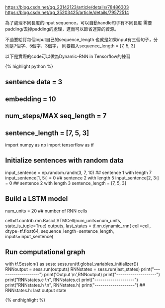 
https://blog.csdn.net/qq_23142123/article/details/78486303
https://blog.csdn.net/qq_35203425/article/details/79572514

為了處理不同長度的input sequence，可以自動handle句子有不同長度
需要padding/去掉padding的處理，進而可以節省運算的資源。

不過要給訂每個input自己的sequence_length
也就是如果input有三個句子，分別是7個字、5個字、3個字，
則要餵入sequence_length = [7, 5, 3]

以下是實際的code可以做為Dynamic-RNN in Tensorflow的練習

{% highlight python %}

## sentence data = 3
## embedding = 10
## num_steps/MAX seq_length = 7
## sentence_length = [7, 5, 3] 

import numpy as np
import tensorflow as tf 

## Initialize sentences with random data
input_sentence = np.random.randn(3, 7, 10)
                           ## sentence 1 with length 7
input_sentence[1, 5:] = 0  ## sentence 2 with length 5
input_sentence[2, 3:] = 0  ## sentence 2 with length 3
sentence_length = [7, 5, 3] 

## Build a LSTM model

num_units = 20 ## number of RNN cells

cell=tf.contrib.rnn.BasicLSTMCell(num_units=num_units, state_is_tuple=True)
outputs, last_states = tf.nn.dynamic_rnn(
    cell=cell,
    dtype=tf.float64,
    sequence_length=sentence_length,
    inputs=input_sentence)

## Run computational graph
with tf.Session() as sess:
    sess.run(tf.global_variables_initializer())
    RNNoutput = sess.run(outputs)
    RNNstates = sess.run(last_states)
    print("--------------------")
    print('Output \n',RNNoutput)
    print("--------------------")
    print("RNNstates.c \n", RNNstates.c)
    print("--------------------")
    print("RNNstates.h \n", RNNstates.h)
    print("--------------------")
    ## RNNstates.h: last output state

{% endhighlight %}

